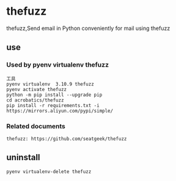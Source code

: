 # thefuzz

thefuzz,Send email in Python conveniently for mail using thefuzz

## use

### Used by pyenv virtualenv thefuzz

    工具
    pyenv virtualenv  3.10.9 thefuzz
    pyenv activate thefuzz
    python -m pip install --upgrade pip
    cd acrobatics/thefuzz
    pip install -r requirements.txt -i https://mirrors.aliyun.com/pypi/simple/

### Related documents

    thefuzz: https://github.com/seatgeek/thefuzz

## uninstall

    pyenv virtualenv-delete thefuzz
